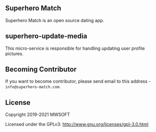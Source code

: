 ## Superhero Match
Superhero Match is an open source dating app.

## superhero-update-media
This micro-service is responsible for handling updating user profile pictures. 

## Becoming Contributor
If you want to become contributor, please send email to this address - `info@superhero-match.com`.

## License
Copyright 2019-2021 MWSOFT

Licensed under the GPLv3: http://www.gnu.org/licenses/gpl-3.0.html